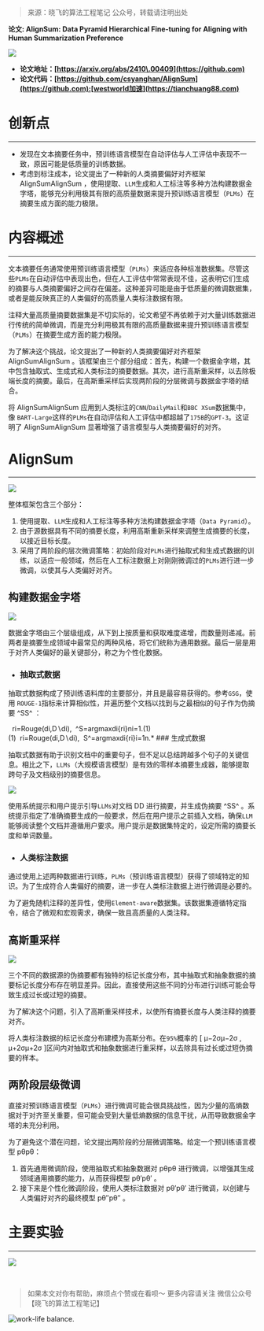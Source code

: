 

> 来源：晓飞的算法工程笔记 公众号，转载请注明出处


**论文: AlignSum: Data Pyramid Hierarchical Fine\-tuning for Aligning with Human Summarization Preference**


![](https://developer.qcloudimg.com/http-save/6496381/3ffb5697282c886c45811e9ec509db75.png)


* **论文地址：[https://arxiv.org/abs/2410\.00409](https://github.com)**
* **论文代码：[https://github.com/csyanghan/AlignSum](https://github.com):[westworld加速](https://tianchuang88.com)**


# 创新点




---


* 发现在文本摘要任务中，预训练语言模型在自动评估与人工评估中表现不一致，原因可能是低质量的训练数据。
* 考虑到标注成本，论文提出了一种新的人类摘要偏好对齐框架 AlignSumAlignSum ，使用提取、`LLM`生成和人工标注等多种方法构建数据金字塔，能够充分利用极其有限的高质量数据来提升预训练语言模型（`PLMs`）在摘要生成方面的能力极限。


# 内容概述




---


文本摘要任务通常使用预训练语言模型（`PLMs`）来适应各种标准数据集。尽管这些`PLMs`在自动评估中表现出色，但在人工评估中常常表现不佳，这表明它们生成的摘要与人类摘要偏好之间存在偏差。这种差异可能是由于低质量的微调数据集，或者是能反映真正的人类偏好的高质量人类标注数据有限。


注释大量高质量摘要数据集是不切实际的，论文希望不再依赖于对大量训练数据进行传统的简单微调，而是充分利用极其有限的高质量数据来提升预训练语言模型（`PLMs`）在摘要生成方面的能力极限。


为了解决这个挑战，论文提出了一种新的人类摘要偏好对齐框架 AlignSumAlignSum 。该框架由三个部分组成：首先，构建一个数据金字塔，其中包含抽取式、生成式和人类标注的摘要数据。其次，进行高斯重采样，以去除极端长度的摘要。最后，在高斯重采样后实现两阶段的分层微调与数据金字塔的结合。


将 AlignSumAlignSum 应用到人类标注的`CNN`/`DailyMail`和`BBC XSum`数据集中，像 `BART-Large`这样的`PLMs`在自动评估和人工评估中都超越了`175B`的`GPT-3`。这证明了 AlignSumAlignSum 显著增强了语言模型与人类摘要偏好的对齐。


# AlignSum




---


![](https://developer.qcloudimg.com/http-save/6496381/e60d235537c7d03b4434db86a2a5cb41.png)


整体框架包含三个部分：


1. 使用提取、`LLM`生成和人工标注等多种方法构建数据金字塔（`Data Pyramid`）。
2. 由于源数据具有不同的摘要长度，利用高斯重新采样来调整生成摘要的长度，以接近目标长度。
3. 采用了两阶段的层次微调策略：初始阶段对`PLMs`进行抽取式和生成式数据的训练，以适应一般领域，然后在人工标注数据上对刚刚微调过的`PLMs`进行进一步微调，以使其与人类偏好对齐。


## 构建数据金字塔


![](https://developer.qcloudimg.com/http-save/6496381/f2464c15a1a6310b71c232bfce94125b.png)


数据金字塔由三个层级组成，从下到上按质量和获取难度递增，而数量则递减。前两者是摘要生成领域中最常见的两种风格，将它们统称为通用数据。最后一层是用于对齐人类偏好的最关键部分，称之为个性化数据。


* ### 抽取式数据


抽取式数据构成了预训练语料库的主要部分，并且是最容易获得的。参考`GSG`，使用 `ROUGE-1`指标来计算相似性，并遍历整个文档以找到与之最相似的句子作为伪摘要 ^SS^ ：


  ri\=Rouge(di,D∖di),  ^S\=argmaxdi{ri}ni\=1.(1\)(1\)  ri\=Rouge(di,D∖di),  S^\=argmaxdi{ri}i\=1n.* ### 生成式数据


抽取式数据有助于识别文档中的重要句子，但不足以总结跨越多个句子的关键信息。相比之下，`LLMs`（大规模语言模型）是有效的零样本摘要生成器，能够提取跨句子及文档级别的摘要信息。


![](https://developer.qcloudimg.com/http-save/6496381/9066a4642e871d9e6019715d93fa06e9.png)


使用系统提示和用户提示引导`LLMs`对文档 DD 进行摘要，并生成伪摘要 ^SS^ 。系统提示指定了准确摘要生成的一般要求，然后在用户提示之前插入文档，确保`LLM`能够阅读整个文档并遵循用户要求。用户提示是数据集特定的，设定所需的摘要长度和单词数量。


* ### 人类标注数据


通过使用上述两种数据进行训练，`PLMs`（预训练语言模型）获得了领域特定的知识。为了生成符合人类偏好的摘要，进一步在人类标注数据上进行微调是必要的。


为了避免随机注释的差异性，使用`Element-aware`数据集。该数据集遵循特定指令，结合了微观和宏观需求，确保一致且高质量的人类注释。


## 高斯重采样


![](https://developer.qcloudimg.com/http-save/6496381/589f87414a8fa1f30ac724147cf24234.png)


三个不同的数据源的伪摘要都有独特的标记长度分布，其中抽取式和抽象数据的摘要标记长度分布存在明显差异。因此，直接使用这些不同的分布进行训练可能会导致生成过长或过短的摘要。


为了解决这个问题，引入了高斯重采样技术，以使所有摘要长度与人类注释的摘要对齐。


将人类标注数据的标记长度分布建模为高斯分布。在`95%`概率的 \[ μ−2σμ−2σ , μ\+2σμ\+2σ ]区间内对抽取式和抽象数据进行重采样，以去除具有过长或过短伪摘要的样本。


## 两阶段层级微调


直接对预训练语言模型（`PLMs`）进行微调可能会很具挑战性，因为少量的高熵数据对于对齐至关重要，但可能会受到大量低熵数据的信息干扰，从而导致数据金字塔的未充分利用。


为了避免这个潜在问题，论文提出两阶段的分层微调策略。给定一个预训练语言模型 pθpθ：


1. 首先通用微调阶段，使用抽取式和抽象数据对 pθpθ 进行微调，以增强其生成领域通用摘要的能力，从而获得模型 pθ′pθ′ 。
2. 接下来是个性化微调阶段，使用人类标注数据对 pθ′pθ′ 进行微调，以创建与人类偏好对齐的最终模型 pθ′′pθ″ 。


# 主要实验




---


![](https://developer.qcloudimg.com/http-save/6496381/6dce6ed020622648f5df1b0e235f41a5.png)


 
 
 



> 如果本文对你有帮助，麻烦点个赞或在看呗～
> 更多内容请关注 微信公众号【晓飞的算法工程笔记】


![work-life balance.](https://upload-images.jianshu.io/upload_images/20428708-7156c0e4a2f49bd6.png?imageMogr2/auto-orient/strip%7CimageView2/2/w/1240)
